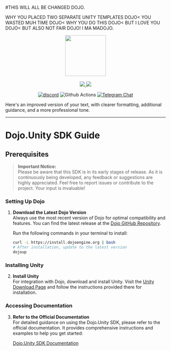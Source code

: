 #THIS WILL ALL BE CHANGED DOJO. 

WHY YOU PLACED TWO SEPARATE UNITY TEMPLATES DOJO< YOU WASTED MUH TIME DOJO< WHY YOU DO THIS DOJO< BUT I LOVE YOU DOJO< BUT ALSO NOT FAIR DOJO! I MA MADOJO.


<!-- markdownlint-disable -->
<div align="center">
  <img src=".github/dojo-mark-full-dark.svg" height="128">
</div>
<div align="center">
<br />
<!-- markdownlint-restore -->

<a href="https://twitter.com/dojostarknet">
<img src="https://img.shields.io/twitter/follow/dojostarknet?style=social"/>
</a>
<a href="https://github.com/dojoengine/dojo">
<img src="https://img.shields.io/github/stars/dojoengine/dojo?style=social"/>
</a>

[![discord](https://img.shields.io/badge/join-dojo-green?logo=discord&logoColor=white)](https://discord.gg/PwDa2mKhR4)
![Github Actions][gha-badge] [![Telegram Chat][tg-badge]][tg-url]

[gha-badge]: https://img.shields.io/github/actions/workflow/status/dojoengine/dojo/ci.yml?branch=main
[tg-badge]: https://img.shields.io/endpoint?color=neon&logo=telegram&label=chat&style=flat-square&url=https%3A%2F%2Ftg.sumanjay.workers.dev%2Fdojoengine
[tg-url]: https://t.me/dojoengine

</div>

Here's an improved version of your text, with clearer formatting, additional guidance, and a more professional tone.

---

# Dojo.Unity SDK Guide

## Prerequisites

> **Important Notice:**  
> Please be aware that this SDK is in its early stages of release. As it is continuously being developed, any feedback or suggestions are highly appreciated. Feel free to report issues or contribute to the project. Your input is invaluable!

### Setting Up Dojo

1. **Download the Latest Dojo Version**  
   Always use the most recent version of Dojo for optimal compatibility and features. You can find the latest release at the [Dojo GitHub Repository](https://github.com/dojoengine/dojo/releases).

   Run the following commands in your terminal to install:

   ```bash
   curl -L https://install.dojoengine.org | bash
   # After installation, update to the latest version
   dojoup
   ```

### Installing Unity

2. **Install Unity**  
   For integration with Dojo, download and install Unity. Visit the [Unity Download Page](https://unity.com/) and follow the instructions provided there for installation.

### Accessing Documentation

3. **Refer to the Official Documentation**  
   For detailed guidance on using the Dojo.Unity SDK, please refer to the official documentation. It provides comprehensive instructions and examples to help you get started:

   [Dojo.Unity SDK Documentation](https://book.dojoengine.org/client/sdk/unity.html)
